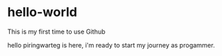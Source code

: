 # hello-world
This is my first time to use Github

hello piringwarteg is here, i'm ready to start my journey as progammer.
